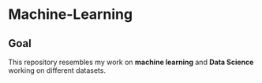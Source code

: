 # Machine-Learning
## Goal
This repository resembles my work on **machine learning** and **Data Science** working on different datasets.
